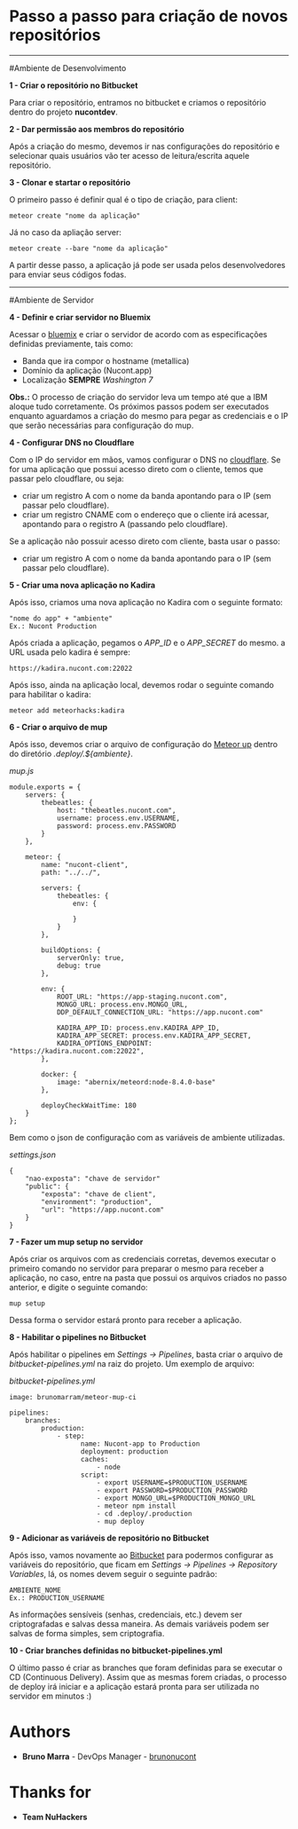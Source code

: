 # Passo a passo para criação de novos repositórios

---

#Ambiente de Desenvolvimento

**1 - Criar o repositório no Bitbucket**

Para criar o repositório, entramos no bitbucket e criamos o repositório dentro do projeto **nucontdev**.

**2 - Dar permissão aos membros do repositório**

Após a criação do mesmo, devemos ir nas configurações do repositório e selecionar quais usuários vão ter acesso de leitura/escrita aquele repositório.

**3 - Clonar e startar o repositório**

O primeiro passo é definir qual é o tipo de criação, para client:


```
meteor create "nome da aplicação"
```

Já no caso da apliação server:

```
meteor create --bare "nome da aplicação"
```
A partir desse passo, a aplicação já pode ser usada pelos desenvolvedores para enviar seus códigos fodas.

---

#Ambiente de Servidor

**4 - Definir e criar servidor no Bluemix**

Acessar o [bluemix](https://idaas.iam.ibm.com/idaas/mtfim/sps/authsvc?PolicyId=urn:ibm:security:authentication:asf:basicldapuser) e criar o servidor de acordo com as especificações definidas previamente, tais como:

- Banda que ira compor o hostname (metallica)
- Domínio da aplicação (Nucont.app)
- Localização **SEMPRE** *Washington 7*

**Obs.:** O processo de criação do servidor leva um tempo até que a IBM aloque tudo corretamente. Os próximos passos podem ser executados enquanto aguardamos a criação do mesmo para pegar as credenciais e o IP que serão necessárias para configuração do mup.

**4 - Configurar DNS no Cloudflare**

Com o IP do servidor em mãos, vamos configurar o DNS no [cloudflare](https://www.cloudflare.com/pt-br/). Se for uma aplicação que possui acesso direto com o cliente, temos que passar pelo cloudflare, ou seja:

- criar um registro A com o nome da banda apontando para o IP (sem passar pelo cloudflare).
- criar um registro CNAME com o endereço que o cliente irá acessar, apontando para o registro A (passando pelo cloudflare).

Se a aplicação não possuir acesso direto com cliente, basta usar o passo:

- criar um registro A com o nome da banda apontando para o IP (sem passar pelo cloudflare).

**5 - Criar uma nova aplicação no Kadira**

Após isso, criamos uma nova aplicação no Kadira com o seguinte formato:

    "nome do app" + "ambiente"
    Ex.: Nucont Production

Após criada a aplicação, pegamos o *APP_ID* e o *APP_SECRET* do mesmo. a URL usada pelo kadira é sempre:

    https://kadira.nucont.com:22022

Após isso, ainda na aplicação local, devemos rodar o seguinte comando para habilitar o kadira:

    meteor add meteorhacks:kadira

**6 - Criar o arquivo de mup**

Após isso, devemos criar o arquivo de configuração do [Meteor up](http://meteor-up.com/docs.html) dentro do diretório *.deploy/.${ambiente}*.

*mup.js*
```
module.exports = {
    servers: {
        thebeatles: {
            host: "thebeatles.nucont.com",
            username: process.env.USERNAME,
            password: process.env.PASSWORD
        }
    },

    meteor: {
        name: "nucont-client",
        path: "../../",

        servers: {
            thebeatles: {
                env: {

                }
            }
        },

        buildOptions: {
            serverOnly: true,
            debug: true
        },

        env: {
            ROOT_URL: "https://app-staging.nucont.com",
            MONGO_URL: process.env.MONGO_URL,
            DDP_DEFAULT_CONNECTION_URL: "https://app.nucont.com"
            
            KADIRA_APP_ID: process.env.KADIRA_APP_ID,
            KADIRA_APP_SECRET: process.env.KADIRA_APP_SECRET,
            KADIRA_OPTIONS_ENDPOINT: "https://kadira.nucont.com:22022",
        },

        docker: {
            image: "abernix/meteord:node-8.4.0-base"
        },

        deployCheckWaitTime: 180
    }
};
```

Bem como o json de configuração com as variáveis de ambiente utilizadas.

*settings.json*
```
{
    "nao-exposta": "chave de servidor"
    "public": {
        "exposta": "chave de client",
        "environment": "production",
        "url": "https://app.nucont.com"
    }
}
```

**7 - Fazer um mup setup no servidor**

Após criar os arquivos com as credenciais corretas, devemos executar o primeiro comando no servidor para preparar o mesmo para receber a aplicação, no caso, entre na pasta que possui os arquivos criados no passo anterior, e digite o seguinte comando:

    mup setup

Dessa forma o servidor estará pronto para receber a aplicação.

**8 - Habilitar o pipelines no Bitbucket**

Após habilitar o pipelines em *Settings -> Pipelines*, basta criar o arquivo de *bitbucket-pipelines.yml* na raiz do projeto. Um exemplo de arquivo:

*bitbucket-pipelines.yml*
```
image: brunomarram/meteor-mup-ci

pipelines:
    branches:
        production:
            - step:
                  name: Nucont-app to Production
                  deployment: production
                  caches:
                      - node
                  script:
                      - export USERNAME=$PRODUCTION_USERNAME
                      - export PASSWORD=$PRODUCTION_PASSWORD
                      - export MONGO_URL=$PRODUCTION_MONGO_URL
                      - meteor npm install
                      - cd .deploy/.production
                      - mup deploy
```

**9 - Adicionar as variáveis de repositório no Bitbucket**

Após isso, vamos novamente ao [Bitbucket](https://bitbucket.org) para podermos configurar as variáveis do repositório, que ficam em *Settings -> Pipelines -> Repository Variables*, lá, os nomes devem seguir o seguinte padrão:

    AMBIENTE_NOME
    Ex.: PRODUCTION_USERNAME

As informações sensíveis (senhas, credenciais, etc.) devem ser criptografadas e salvas dessa maneira. As demais variáveis podem ser salvas de forma simples, sem criptografia.

**10 - Criar branches definidas no bitbucket-pipelines.yml**

O último passo é criar as branches que foram definidas para se executar o CD (Continuous Delivery). Assim que as mesmas forem criadas, o processo de deploy irá iniciar e a aplicação estará pronta para ser utilizada no servidor em minutos :)

# Authors

-   **Bruno Marra** \- DevOps Manager \- [brunonucont](https://github.com/brunonucont)

# Thanks for

-   **Team NuHackers**
